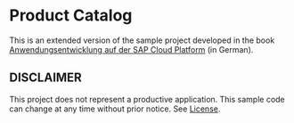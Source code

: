 # Product Catalog

This is an extended version of the sample project developed in the book [Anwendungsentwicklung auf der SAP Cloud Platform](https://www.rheinwerk-verlag.de/anwendungsentwicklung-auf-der-sap-cloud-platform-das-sap-cloud-application-programming-model/) (in German).


## DISCLAIMER
This project does not represent a productive application. This sample code can change at any time without prior notice. See [License](./LICENSE).
